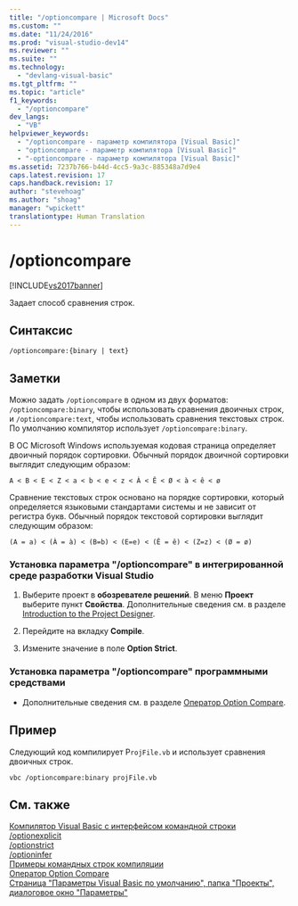```yaml
---
title: "/optioncompare | Microsoft Docs"
ms.custom: ""
ms.date: "11/24/2016"
ms.prod: "visual-studio-dev14"
ms.reviewer: ""
ms.suite: ""
ms.technology: 
  - "devlang-visual-basic"
ms.tgt_pltfrm: ""
ms.topic: "article"
f1_keywords: 
  - "/optioncompare"
dev_langs: 
  - "VB"
helpviewer_keywords: 
  - "/optioncompare - параметр компилятора [Visual Basic]"
  - "optioncompare - параметр компилятора [Visual Basic]"
  - "-optioncompare - параметр компилятора [Visual Basic]"
ms.assetid: 7237b766-b44d-4cc5-9a3c-885348a7d9e4
caps.latest.revision: 17
caps.handback.revision: 17
author: "stevehoag"
ms.author: "shoag"
manager: "wpickett"
translationtype: Human Translation
---
```

# /optioncompare
[!INCLUDE[vs2017banner](../../../csharp/includes/vs2017banner.md)]

Задает способ сравнения строк.  
  
## Синтаксис  
  
```  
/optioncompare:{binary | text}  
```  
  
## Заметки  
 Можно задать `/optioncompare` в одном из двух форматов: `/optioncompare:binary`, чтобы использовать сравнения двоичных строк, и `/optioncompare:text`, чтобы использовать сравнения текстовых строк.  По умолчанию компилятор использует `/optioncompare:binary`.  
  
 В ОС Microsoft Windows используемая кодовая страница определяет двоичный порядок сортировки.  Обычный порядок двоичной сортировки выглядит следующим образом:  
  
 `A < B < E < Z < a < b < e < z < À < Ê < Ø < à < ê < ø`  
  
 Сравнение текстовых строк основано на порядке сортировки, который определяется языковыми стандартами системы и не зависит от регистра букв.  Обычный порядок текстовой сортировки выглядит следующим образом:  
  
 `(A = a) < (À = à) < (B=b) < (E=e) < (Ê = ê) < (Z=z) < (Ø = ø)`  
  
### Установка параметра "\/optioncompare" в интегрированной среде разработки Visual Studio  
  
1.  Выберите проект в **обозревателе решений**.  В меню **Проект** выберите пункт **Свойства**.  Дополнительные сведения см. в разделе [Introduction to the Project Designer](http://msdn.microsoft.com/ru-ru/898dd854-c98d-430c-ba1b-a913ce3c73d7).  
  
2.  Перейдите на вкладку **Compile**.  
  
3.  Измените значение в поле **Option Strict**.  
  
### Установка параметра "\/optioncompare" программными средствами  
  
-   Дополнительные сведения см. в разделе [Оператор Option Compare](../../../visual-basic/language-reference/statements/option-compare-statement.md).  
  
## Пример  
 Следующий код компилирует P`rojFile.vb` и использует сравнения двоичных строк.  
  
```  
vbc /optioncompare:binary projFile.vb  
```  
  
## См. также  
 [Компилятор Visual Basic с интерфейсом командной строки](../../../visual-basic/reference/command-line-compiler/index.md)   
 [\/optionexplicit](../../../visual-basic/reference/command-line-compiler/optionexplicit.md)   
 [\/optionstrict](../../../visual-basic/reference/command-line-compiler/optionstrict.md)   
 [\/optioninfer](../../../visual-basic/reference/command-line-compiler/optioninfer.md)   
 [Примеры командных строк компиляции](../../../visual-basic/reference/command-line-compiler/sample-compilation-command-lines.md)   
 [Оператор Option Compare](../../../visual-basic/language-reference/statements/option-compare-statement.md)   
 [Страница "Параметры Visual Basic по умолчанию", папка "Проекты", диалоговое окно "Параметры"](/visual-studio/ide/reference/visual-basic-defaults-projects-options-dialog-box)